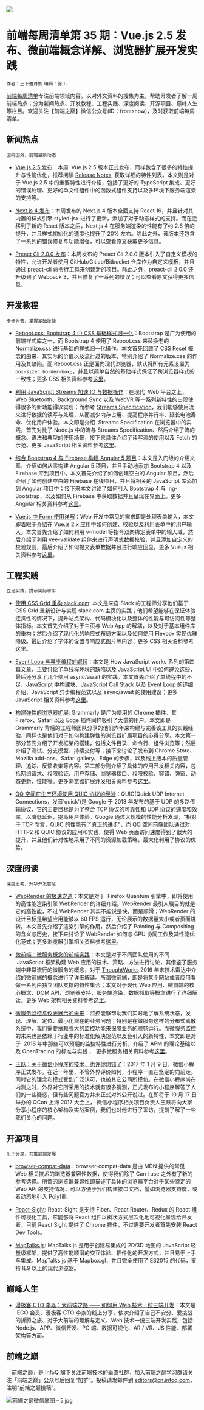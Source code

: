 ![](http://upload-images.jianshu.io/upload_images/1647496-d53cee74e67e8866.jpg?imageMogr2/auto-orient/strip%7CimageView2/2/w/1240)

# 前端每周清单第 35 期：Vue.js 2.5 发布、微前端概念详解、浏览器扩展开发实践

`作者：王下邀月熊` `编辑：徐川`

[前端每周清单](http://www.infoq.com/cn/FE-Weekly)专注前端领域内容，以对外文资料的搜集为主，帮助开发者了解一周前端热点；分为新闻热点、开发教程、工程实践、深度阅读、开源项目、巅峰人生等栏目。欢迎关注【前端之巅】微信公众号(ID：frontshow)，及时获取前端每周清单。

## 新闻热点

`国内国外，前端最新动态`

- [Vue.js 2.5 发布](https://medium.com/the-vue-point/vue-2-5-released-14bd65bf030b)：本周  Vue.js 2.5 版本正式发布，同样包含了很多的特性提升与性能优化，推荐阅读 [Release Notes](https://github.com/vuejs/vue/releases/tag/v2.5.0)  获取详细的特性列表。本文则是对于 Vue.js 2.5 中的重要特性进行介绍，包括了更好的 TypeScript 集成、更好的错误处理、更好的单文件组件中的函数式组件支持以及多环境下服务端渲染的支持等。

* [Next.js 4 发布](https://zeit.co/blog/next4)：本周发布的 Next.js 4 版本全面支持 React 16，并且针对其内置的样式引擎 styled-jsx 进行了更新，添加了对于动态样式的支持。而在迁移到了新的 React 版本之后，Next.js 4 在服务端渲染的性能有了约 2.6 倍的提升，并且样式初始化的速度也提升了 20% 左右。除此之外，该版本还包含了一系列的错误修复与功能增强，可以查看原文获取更多信息。

- [Preact Cli 2.0.0 发布](https://github.com/developit/preact-cli/releases)：本周发布的 Preact Cli 2.0.0 版本引入了自定义模板的特性，允许开发者使用 GitHub/Gitlab/Bitbucket 仓库作为自定义模板，并且通过 preact-cli 命令行工具来创建新的项目。除此之外，preact-cli 2.0.0 还升级到了 Webpack 3，并且修复了一系列的错误；可以查看原文获得更多信息。

## 开发教程

`步步为营，掌握基础技能`

- [Reboot.css: Bootstrap 4 中 CSS 基础样式归一化](https://parg.co/UGN)：Bootstrap 是广为使用的前端样式库之一，而 Bootstrap 4 使用了 Reboot.css 来替换老的 Normalize.css 进行基础的样式归一化操作。本文首先回顾了 CSS Reset 概念的由来、其实际的价值以及流行过的版本，特别介绍了 Normalize.css 的作用及其缺陷。而 Reboot.css 正是面向现代浏览器，默认将所有元素设置为 `box-size: border-box;`，并且以简单自然的基础样式保证了跨浏览器样式的一致性；更多 CSS 相关资料参考[这里](https://github.com/wx-chevalier/Awesome-Lists)。

- [利用 JavaScript Streams 加速 IO 与数据操作](https://parg.co/Uma)：在现代  Web 平台之上，Web Bluetooth、Background Sync 以及 WebVR 等一系列新特性的出现使得很多的新功能得以实现；而参考 [Streams Specification](https://streams.spec.whatwg.org/)，我们能够使用流来进行数据的读写与处理，从而减少内存占用、提高程序并行率、延长电池寿命、优化用户体验。本文即是介绍  Streams Specification 在浏览器中的实践，首先对比了 Node.js 中的流与 Streams Specification、然后介绍了流的概念、语法和典型的使用场景，接下来具体介绍了读写流的使用以及 Fetch 的示范。更多 JavaScript 相关资料参考[这里](https://github.com/wx-chevalier/Awesome-Lists)。

* [结合 Bootstrap 4 与 Firebase 构建 Angular 5 项目](https://parg.co/UGF)：本文是入门级的介绍文章，介绍如何从零构建 Angular 5 项目，并且手动地添加 Bootstrap 4 以及 Firebase 库到项目中。本文首先介绍了如何创建空白的 Angular 项目，然后介绍了如何创建空白的 Firebase 在线项目，并且将相关的 JavaScript 库添加到 Angular 项目中；接下来本文讨论了如何引入 Bootstrap 4 与  ng-Bootstrap，以及如何从 Firebase 中获取数据并且呈现在界面上。更多 Angular 相关资料参考[这里](https://github.com/wx-chevalier/Awesome-Lists)。

* [Vue.js 中 Form 使用详解](https://parg.co/UGT)：Web 开发中常见的需求即是处理表单输入，本文即着眼于介绍在 Vue.js 2.x 应用中如何创建、校验以及利用表单中的用户输入。本文首先介绍了如何利用 v-model 等指令双向绑定表单中的输入域，然后介绍了利用 vee-validate 组件来进行声明式数据校验，并且添加自定义的校验规则，最后介绍了如何提交表单数据并且进行响应回显。更多 Vue.js 相关资料参考[这里](https://github.com/wx-chevalier/Awesome-Lists)。

## 工程实践

`立足实践，提示实际水平`

- [使用 CSS Grid 重构 slack.com](https://slack.engineering/rebuilding-slack-com-b124c405c193): 本文是来自 Slack 的工程师分享他们基于 CSS Grid 重新设计与实现 slack.com 主页的实践；他们希望能够在保证体验连贯性的情况下，提升站点架构、代码模块化以及整体的性能与可访问性等整体指标。本文首先介绍了对于主页与 Web App 的解耦，以及对于基本组件库的重构；然后介绍了现代化的响应式布局方案以及如何使用 Flexbox 实现优雅降级。最后介绍了字体的设置与响应式图片等内容；更多 CSS 相关资料参考[这里](https://github.com/wx-chevalier/Awesome-Lists)。

- [Event Loop 与异步编程的崛起](https://parg.co/UGj)：本文是 How JavaScript works 系列的第四篇文章，主要讨论了单线程环境的缺陷以及 JavaScript UI 中如何避免这些，最后还分享了几个使用 async/await 的实践。本文首先介绍了单线程中的不足、JavaScript 中构建块、JavaScript Call Stack 以及 Event Loop 的详细介绍、JavaScript 异步编程范式以及 async/await 的使用建议；更多 JavaScript 相关资料参考[这里](https://github.com/wx-chevalier/Awesome-Lists)。

* [构建弹性的浏览器扩展](https://tech.grammarly.com/blog/building-browser-extensions-at-scale): Grammarly 是广为使用的 Chrome 插件，其 Firefox、Safari 以及 Edge 插件同样吸引了大量的用户。本文即是 Grammarly 背后的工程师团队分享的他们六年来构建与完善该工具的实践经验，同样也是他们对于如何构建弹性的浏览器扩展项目的心得分享。本文第一部分首先介绍了开发框架的搭建，包括文件目录、命令行、组件浏览等；然后介绍了测试、分支模型、持续交付等；接下来讨论了发布到 Chrome Store、Mozilla add-ons、Safari gallery、Edge 的步骤，以及线上版本的质量管理、追踪、反馈收集等内容。第二部分则介绍了具体的应用开发相关内容，包括网络请求、权限验证、用户存储、浏览器接口、权限校验、容错、弹窗、动态更新、性能等。更多浏览器扩展开发相关资料参考[这里](https://github.com/wx-chevalier/Awesome-Lists)。

* [QQ 空间在生产环境使用 QUIC 协议的经验](https://parg.co/UG7)：QUIC(Quick UDP Internet Connections，发音’quick’)是 Google 于 2013 年发布的基于 UDP 的多路传输协议，它的主要目标是为了整合 TCP 协议的可靠性和 UDP 协议的速度和效率，以降低延迟，提高用户体验。Google 通过大规模的性能分析发现，“相对于 TCP 而言，QUIC 的性能有了真正的进步”，而 QQ 空间前端团队通过对 HTTP2 和 QUIC 协议的应用和实践，使得 Web 页面访问速度得到了很大的提升，并且他们针对性地采用了不同的资源加载策略，最大化利用了协议的优势。

## 深度阅读

`深度思考，升华开发智慧`

- [WebRender 的极速之道](https://parg.co/UGM)：本文是对于  Firefox Quantum 引擎中，即将使用的高性能渲染引擎 WebRender 的详细介绍。WebRender 最引人瞩目的就是它的高性能，不过 WebRender 其实不能说是快，而是顺滑；WebRender 的设计目标是希望应用能够以 60 FPS 运行，无论展示的数据量大小或者页面跳转。本文首先介绍了渲染引擎的作用，然后介绍了 Painting 与 Compositing 的含义与历史，接下来讨论了 WebRender 如何与 GPU 协同工作及其性能优化范式；更多浏览器引擎相关资料参考[这里](https://github.com/wx-chevalier/Awesome-Lists)。

- [微前端：微服务概念的前端实践](https://micro-frontends.org/)：本文是对于不同团队使用的不同  JavaScript 框架构建 Web 应用的技术、策略、方法进行讨论，其借鉴了服务端中非常流行的微服务的概念，对于 [ThoughtWorks](https://www.thoughtworks.com/radar/techniques/micro-frontends) 2016 年末技术雷达中介绍的微前端的概念进行了详细解读。所谓微前端，即是将某个网站或者应用看做一系列由独立团队支撑的特性集合；本文对于现代 Web 应用、微前端的核心概念、DOM API、浏览器支持、服务端渲染、数据抓取等概念进行了详细解读。更多 Web 架构相关资料参考[这里](https://github.com/wx-chevalier/Awesome-Lists)。

- [微服务监控与仪表展示的未来](https://parg.co/UG2)：监控能够帮助我们实时地了解系统状态，发现、理解、定位、最小化潜在的业务问题；特别是在微服务这样的分布式离散系统中，我们需要依赖强大的监控功能来保障业务的顺畅运行。而微服务监控的未来也是依赖于行业中的标准化解决规范以及会引入的新特性，本文即是对于  2018 年中那些可以预期的监控特性进行分析，介绍了 APM 的理论基础以及 OpenTracing 的标准与实践；  更多微服务相关资料参考[这里](https://github.com/wx-chevalier/Awesome-Lists)。

- [王跃：关于微信小程序的技术，也许你想错了](https://parg.co/UGx)：2017 年 1 月 9 日，微信小程序正式发布。在近一年里，不管外界评价如何，小程序一直在坚定的向前走。同时它的理念和模式受到广泛认可，也被其它公司所模仿。在微信小程序尚在内测之时，外界对它所采用的技术就有很多猜测，正式发布的小程序解答了人们的一些疑惑，但有些问题官方并未正式对外公开说过。在即将于 10 月 17 日举办的 QCon 上海 2017 大会上， 微信小程序相关项目负责人王跃将向大家分享小程序的核心架构及实战案例，我们也对他进行了采访，提前了解了一些我们关心的问题。

## 开源项目

`乐于分享，共推前端发展`

- [browser-compat-data](https://github.com/mdn/browser-compat-data)：browser-compat-data 是由 MDN 提供的常见 Web 相关技术的浏览器兼容性数据，使得我们除了 Can i use 之外有了新的参考选择。所谓的浏览器兼容性即描述了具体的浏览器平台对于某些特定的 Web API 的支持情况，可以方便于我们构建接口文档，譬如浏览器支持度，或者动态地引入 Polyfill。

* [React-Sight](https://github.com/React-Sight/React-Sight): React-Sight 是支持 Fiber、React Router、Redux 的 React 组件可视化工具，它能够将 React 组件以树状方式层次化地可视化呈现给开发者。目前 React Sight 提供了 Chrome 插件，不过需要开发者首先安装 React Dev Tools。

- [MapTalks.js](https://github.com/maptalks/maptalks.js): MapTalks.js 是用于创建易集成的 2D/3D 地图的 JavaScript 轻量级框架，提供了高性能顺滑的交互体验、插件化的开发方式，并且易于上手与集成。MapTalks.js 基于 Mapbox.gl，并且完全使用了 ES2015 的代码，支持 IE9 以上的现代浏览器。

## 巅峰人生

- [漫极客 CTO 李焱：大前端之路 —— 如何用 Web 技术一统三端开发](https://parg.co/UGD)：本文是  EGO 会员、漫极客 CTO 李焱的线上分享，依次介绍了自己不安分、爱挑战的折腾之旅、对于大前端的理解与定义、Web 技术一统三端开发实践，包括 Node.js、APP、微信开发、PC 端、数据可视化、AR / VR、JS 性能、部署架构等方面。

## 前端之巅

「前端之巅」是 InfoQ 旗下关注前端技术的垂直社群，加入前端之巅学习群请关注「前端之巅」公众号后回复“加群”。投稿请发邮件到 editors@cn.infoq.com，注明“前端之巅投稿”。

![前端之巅微信底图－5.jpg](http://upload-images.jianshu.io/upload_images/1647496-01712a993d2b23de.jpg?imageMogr2/auto-orient/strip%7CimageView2/2/w/1240)
